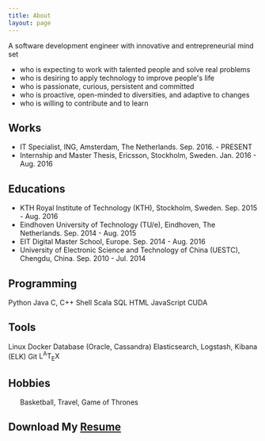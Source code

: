 ```yaml
---
title: About
layout: page
---
```

<!-- ![Profile Image]({{ site.url }}/{{ site.picture }}) -->

A software development engineer with innovative and entrepreneurial mind set
<ul class="me">
  <li>who is expecting to work with talented people and solve real problems</li>
  <li>who is desiring to apply technology to improve people's life</li>
	<li>who is passionate, curious, persistent and committed</li>
  <li>who is proactive, open-minded to diversities, and adaptive to changes</li>
  <li>who is willing to contribute and to learn</li>
</ul>


<h2>Works</h2>

<ul class="works">
	<li>IT Specialist, ING, Amsterdam, The Netherlands. Sep. 2016. - PRESENT</li>
	<li>Internship and Master Thesis, Ericsson, Stockholm, Sweden. Jan. 2016 - Aug. 2016</li>
</ul>

<h2>Educations</h2>

<ul class="educations">
	<li>KTH Royal Institute of Technology (KTH), Stockholm, Sweden. Sep. 2015 - Aug. 2016</li>
	<li>Eindhoven University of Technology (TU/e), Eindhoven, The Netherlands. Sep. 2014 - Aug. 2015</li>
	<li>EIT Digital Master School, Europe. Sep. 2014 - Aug. 2016</li>
	<li>University of Electronic Science and Technology of China (UESTC), Chengdu, China. Sep. 2010 - Jul. 2014</li>
</ul>

<!-- <li></li> -->


<h2>Programming</h2>

<section class="list">
	<a class="item">Python</a>
	<a class="item">Java</a>
  <a class="item">C, C++</a>
  <a class="item">Shell</a>
  <a class="item">Scala</a>
  <a class="item">SQL</a>
  <a class="item">HTML</a>
	<a class="item">JavaScript</a>
  <a class="item">CUDA</a>
</section>

<h2>Tools</h2>

<section class="list">
<!-- 	<a class="item">Apache Spark</a> -->
	<a class="item">Linux</a>
  <a class="item">Docker</a>
  <a class="item">Database (Oracle, Cassandra)</a>
  <a class="item">Elasticsearch, Logstash, Kibana (ELK)</a>
	<a class="item">Git</a>
	<a class="item"><span class="latex">L<sup>A</sup>T<sub>E</sub>X</span></a>
</section>


<h2>Hobbies</h2>

<ul class="hobbies">
	Basketball, Travel, Game of Thrones
</ul>


<h2>Download My <a href="https://fluency03.github.io/cv.pdf">Resume</a></h2>

<!-- <iframe src="//www.slideshare.net/slideshow/embed_code/key/airtnCyx84PJ3l" width="668" height="714" frameborder="0" marginwidth="0" marginheight="0" scrolling="no" style="border:1px solid #CCC; border-width:1px; margin-bottom:5px; max-width: 100%;" allowfullscreen> </iframe> <div style="margin-bottom:5px"> <strong> <a href="//www.slideshare.net/ChangLiu61/cv-62744815" title="cv" target="_blank">cv</a> </strong> from <strong><a href="//www.slideshare.net/ChangLiu61" target="_blank">Chang Liu</a></strong> </div> -->

<!-- <h2>Projects</h2>

<ul>
	<li><a href="https://github.com/">Lorem Lorem</a></li>
	<li><a href="https://github.com/">Ipsum Dolor</a></li>
	<li><a href="https://github.com/">Dolor Lorem</a></li>
</ul> -->
